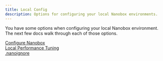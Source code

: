 ```yaml
---
title: Local Config
description: Options for configuring your local Nanobox environments.
---
```


You have some options when configuring your local Nanobox environment. The next few docs walk through each of those options.

[Configure Nanobox](configure-nanobox/)  
[Local Performance Tuning](local-performance/)  
[.nanoignore](nanoignore/)  
